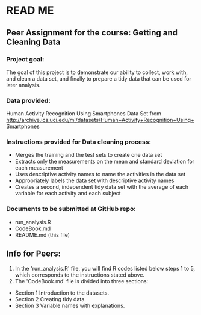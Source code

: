 # READ ME

## Peer Assignment for the course: Getting and Cleaning Data

### Project goal:
The goal of this project is to demonstrate our ability to collect,
work with, and clean a data set, and finally to prepare a tidy data that
can be used for later analysis.

### Data provided:
Human Activity Recognition Using Smartphones Data Set from http://archive.ics.uci.edu/ml/datasets/Human+Activity+Recognition+Using+Smartphones

### Instructions provided for Data cleaning process:
- Merges the training and the test sets to create one data set
- Extracts only the measurements on the mean and standard deviation for each measurement
- Uses descriptive activity names to name the activities in the data set
- Appropriately labels the data set with descriptive activity names
- Creates a second, independent tidy data set with the average of each variable for each activity and each subject

### Documents to be submitted at GitHub repo:
- run_analysis.R 
- CodeBook.md
- README.md (this file)

## Info for Peers:
1. In the 'run_analysis.R' file, you will find R codes listed below steps 1 to 5, which corresponds to the instructions stated above.
2. The 'CodeBook.md' file is divided into three sections:
 * Section 1 Introduction to the datasets.
 * Section 2 Creating tidy data.
 * Section 3 Variable names with explanations.  